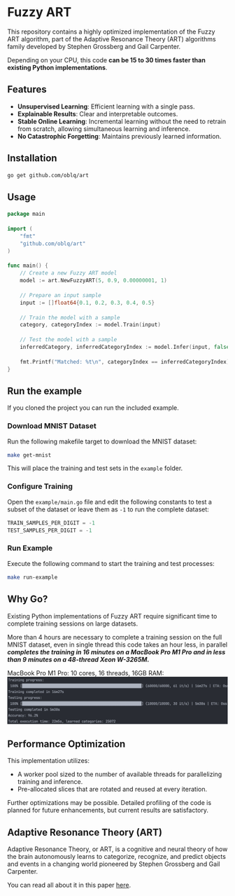 # Fuzzy ART

This repository contains a highly optimized implementation of the Fuzzy ART algorithm, part of the Adaptive Resonance Theory (ART) algorithms family developed by Stephen Grossberg and Gail Carpenter.

Depending on your CPU, this code **can be 15 to 30 times faster than existing Python implementations**.

## Features
- **Unsupervised Learning**: Efficient learning with a single pass.
- **Explainable Results**: Clear and interpretable outcomes.
- **Stable Online Learning**: Incremental learning without the need to retrain from scratch, allowing simultaneous learning and inference.
- **No Catastrophic Forgetting**: Maintains previously learned information.

## Installation

```bash
go get github.com/oblq/art
```

## Usage

```go
package main

import (
    "fmt"
    "github.com/oblq/art"
)

func main() {
	// Create a new Fuzzy ART model
	model := art.NewFuzzyART(5, 0.9, 0.00000001, 1)

	// Prepare an input sample
	input := []float64{0.1, 0.2, 0.3, 0.4, 0.5}
	
	// Train the model with a sample
	category, categoryIndex := model.Train(input)

	// Test the model with a sample
	inferredCategory, inferredCategoryIndex := model.Infer(input, false)

	fmt.Printf("Matched: %t\n", categoryIndex == inferredCategoryIndex)
}
```

## Run the example

If you cloned the project you can run the included example.

### Download MNIST Dataset
Run the following makefile target to download the MNIST dataset:
```bash
make get-mnist
```
This will place the training and test sets in the `example` folder.

### Configure Training
Open the `example/main.go` file and edit the following constants to test a subset of the dataset or leave them as `-1` to run the complete dataset:
```go
TRAIN_SAMPLES_PER_DIGIT = -1
TEST_SAMPLES_PER_DIGIT = -1
```

### Run Example
Execute the following command to start the training and test processes:
```bash
make run-example
```

## Why Go?
Existing Python implementations of Fuzzy ART require significant time to complete training sessions on large datasets.

More than 4 hours are necessary to complete a training session on the full MNIST dataset, even in single thread this code takes an hour less, in parallel _**completes the training in 16 minutes on a MacBook Pro M1 Pro and in less than 9 minutes on a 48-thread Xeon W-3265M.**_

MacBook Pro M1 Pro: 10 cores, 16 threads, 16GB RAM:
![](./resources/MacbookPro_M1_Pro.png)

## Performance Optimization
This implementation utilizes:
- A worker pool sized to the number of available threads for parallelizing training and inference.
- Pre-allocated slices that are rotated and reused at every iteration.

Further optimizations may be possible. Detailed profiling of the code is planned for future enhancements, but current results are satisfactory.

## Adaptive Resonance Theory (ART)

Adaptive Resonance Theory, or ART, is a cognitive and neural theory of how the brain autonomously learns to categorize, recognize, and predict objects and events in a changing world pioneered by Stephen Grossberg and Gail Carpenter.

You can read all about it in this paper [here](https://www.semanticscholar.org/paper/Adaptive-Resonance-Theory%3A-How-a-brain-learns-to-a-Grossberg/71bc18bcafe1f4909a97b0b17a522dffe306ee6a?p2df).
